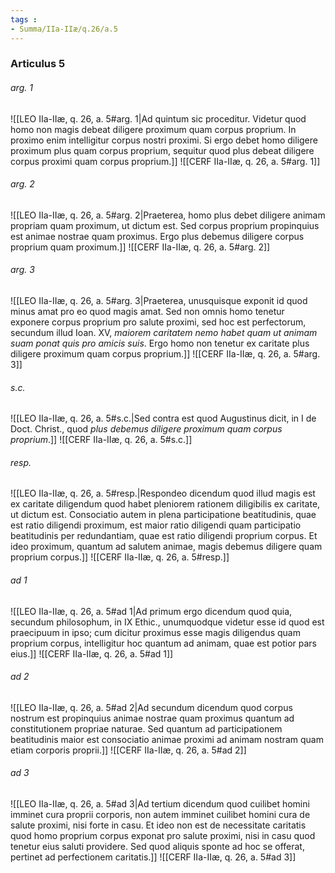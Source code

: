 ```yaml
---
tags : 
- Summa/IIa-IIæ/q.26/a.5
---
```


### Articulus 5

###### arg. 1
![[LEO IIa-IIæ, q. 26, a. 5#arg. 1|Ad quintum sic proceditur. Videtur quod homo non magis debeat diligere proximum quam corpus proprium. In proximo enim intelligitur corpus nostri proximi. Si ergo debet homo diligere proximum plus quam corpus proprium, sequitur quod plus debeat diligere corpus proximi quam corpus proprium.]]
![[CERF IIa-IIæ, q. 26, a. 5#arg. 1]]

###### arg. 2
![[LEO IIa-IIæ, q. 26, a. 5#arg. 2|Praeterea, homo plus debet diligere animam propriam quam proximum, ut dictum est. Sed corpus proprium propinquius est animae nostrae quam proximus. Ergo plus debemus diligere corpus proprium quam proximum.]]
![[CERF IIa-IIæ, q. 26, a. 5#arg. 2]]

###### arg. 3
![[LEO IIa-IIæ, q. 26, a. 5#arg. 3|Praeterea, unusquisque exponit id quod minus amat pro eo quod magis amat. Sed non omnis homo tenetur exponere corpus proprium pro salute proximi, sed hoc est perfectorum, secundum illud Ioan. XV, *maiorem caritatem nemo habet quam ut animam suam ponat quis pro amicis suis*. Ergo homo non tenetur ex caritate plus diligere proximum quam corpus proprium.]]
![[CERF IIa-IIæ, q. 26, a. 5#arg. 3]]

###### s.c.
![[LEO IIa-IIæ, q. 26, a. 5#s.c.|Sed contra est quod Augustinus dicit, in I de Doct. Christ., quod *plus debemus diligere proximum quam corpus proprium*.]]
![[CERF IIa-IIæ, q. 26, a. 5#s.c.]]

###### resp.
![[LEO IIa-IIæ, q. 26, a. 5#resp.|Respondeo dicendum quod illud magis est ex caritate diligendum quod habet pleniorem rationem diligibilis ex caritate, ut dictum est. Consociatio autem in plena participatione beatitudinis, quae est ratio diligendi proximum, est maior ratio diligendi quam participatio beatitudinis per redundantiam, quae est ratio diligendi proprium corpus. Et ideo proximum, quantum ad salutem animae, magis debemus diligere quam proprium corpus.]]
![[CERF IIa-IIæ, q. 26, a. 5#resp.]]

###### ad 1
![[LEO IIa-IIæ, q. 26, a. 5#ad 1|Ad primum ergo dicendum quod quia, secundum philosophum, in IX Ethic., unumquodque videtur esse id quod est praecipuum in ipso; cum dicitur proximus esse magis diligendus quam proprium corpus, intelligitur hoc quantum ad animam, quae est potior pars eius.]]
![[CERF IIa-IIæ, q. 26, a. 5#ad 1]]

###### ad 2
![[LEO IIa-IIæ, q. 26, a. 5#ad 2|Ad secundum dicendum quod corpus nostrum est propinquius animae nostrae quam proximus quantum ad constitutionem propriae naturae. Sed quantum ad participationem beatitudinis maior est consociatio animae proximi ad animam nostram quam etiam corporis proprii.]]
![[CERF IIa-IIæ, q. 26, a. 5#ad 2]]

###### ad 3
![[LEO IIa-IIæ, q. 26, a. 5#ad 3|Ad tertium dicendum quod cuilibet homini imminet cura proprii corporis, non autem imminet cuilibet homini cura de salute proximi, nisi forte in casu. Et ideo non est de necessitate caritatis quod homo proprium corpus exponat pro salute proximi, nisi in casu quod tenetur eius saluti providere. Sed quod aliquis sponte ad hoc se offerat, pertinet ad perfectionem caritatis.]]
![[CERF IIa-IIæ, q. 26, a. 5#ad 3]]

